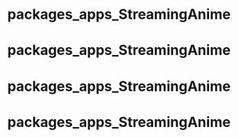 # packages_apps_StreamingAnime
# packages_apps_StreamingAnime
# packages_apps_StreamingAnime
# packages_apps_StreamingAnime
